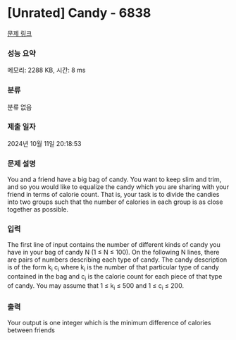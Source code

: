 # [Unrated] Candy - 6838 

[문제 링크](https://www.acmicpc.net/problem/6838) 

### 성능 요약

메모리: 2288 KB, 시간: 8 ms

### 분류

분류 없음

### 제출 일자

2024년 10월 11일 20:18:53

### 문제 설명

<p>You and a friend have a big bag of candy. You want to keep slim and trim, and so you would like to equalize the candy which you are sharing with your friend in terms of calorie count. That is, your task is to divide the candies into two groups such that the number of calories in each group is as close together as possible.</p>

### 입력 

 <p>The first line of input contains the number of different kinds of candy you have in your bag of candy N (1 ≤ N ≤ 100). On the following N lines, there are pairs of numbers describing each type of candy. The candy description is of the form k<sub>i</sub> c<sub>i</sub> where k<sub>i</sub> is the number of that particular type of candy contained in the bag and c<sub>i</sub> is the calorie count for each piece of that type of candy. You may assume that 1 ≤ k<sub>i</sub> ≤ 500 and 1 ≤ c<sub>i</sub> ≤ 200.</p>

### 출력 

 <p>Your output is one integer which is the minimum difference of calories between friends</p>


